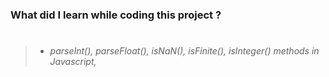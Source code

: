 ### What did I learn while coding this project ?

> #
>
> - _parseInt(), parseFloat(), isNaN(), isFinite(), isInteger() methods in Javascript,_
>
> #

